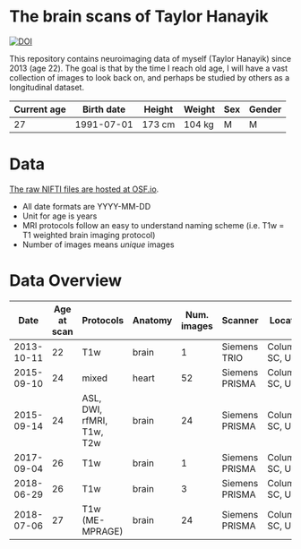 # The brain scans of Taylor Hanayik

[![DOI](https://zenodo.org/badge/139741474.svg)](https://zenodo.org/badge/latestdoi/139741474)

This repository contains neuroimaging data of myself (Taylor Hanayik) since 2013 (age 22). The goal is that by the time I reach old age, I will have a vast collection of images to look back on, and perhaps be studied by others as a longitudinal dataset. 

| Current age | Birth date | Height | Weight | Sex | Gender |
| --- | --- | --- | --- | --- | --- |
| 27 | 1991-07-01 | 173 cm | 104 kg | M | M |

# Data
[The raw NIFTI files are hosted at OSF.io](https://osf.io/kjdm3/).
- All date formats are YYYY-MM-DD
- Unit for age is years
- MRI protocols follow an easy to understand naming scheme (i.e. T1w = T1 weighted brain imaging protocol)
- Number of images means *unique* images


# Data Overview
| Date | Age at scan | Protocols | Anatomy | Num. images | Scanner | Location |
| --- | --- | --- | --- | --- | --- | --- |
| 2013-10-11 | 22| T1w | brain | 1 | Siemens TRIO | Columbia, SC, USA |
| 2015-09-10 | 24 | mixed | heart | 52 | Siemens PRISMA | Columbia, SC, USA |
| 2015-09-14 | 24 | ASL, DWI, rfMRI, T1w, T2w | brain | 24 | Siemens PRISMA | Columbia, SC, USA |
| 2017-09-04 | 26 | T1w | brain | 1| Siemens PRISMA | Columbia, SC, USA |
| 2018-06-29 | 26 | T1w | brain | 3 | Siemens PRISMA | Columbia, SC, USA |
| 2018-07-06 | 27 | T1w (ME-MPRAGE) | brain | 24 | Siemens PRISMA | Columbia, SC, USA |
